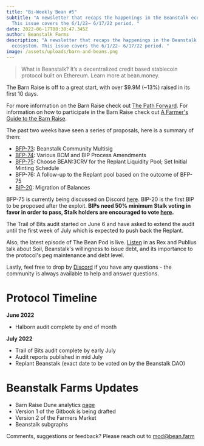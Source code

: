 ```yaml
---
title: "Bi-Weekly Bean #5"
subtitle: "A newsletter that recaps the happenings in the Beanstalk ecosystem.
  This issue covers the 6/1/22– 6/17/22 period. "
date: 2022-06-17T08:30:47.345Z
author: Beanstalk Farms
description: "A newsletter that recaps the happenings in the Beanstalk
  ecosystem. This issue covers the 6/1/22– 6/17/22 period. "
image: /assets/uploads/barn-and-beans.png
---
```



> What is Beanstalk? It’s a decentralized credit based stablecoin protocol built on Ethereum. Learn more at bean.money.

The Barn Raise is off to a great start, with over $9.9M (~13%) raised in its first 10 days.

For more information on the Barn Raise check out [The Path Forward](https://bean.money/blog/path-forward). For information on how to participate in the Barn Raise check out [A Farmer's Guide to the Barn Raise](https://bean.money/blog/a-farmers-guide-to-the-barn-raise).

The past two weeks have seen a series of proposals, here is a summary of them:

* [BFP-73](https://snapshot.org/#/beanstalkfarms.eth/proposal/0x7187da12eb07864d9f82f429feb49ea1cc9342755abe9831e81b294884307d2b): Beanstalk Community Multisig
* [BFP-74](https://snapshot.org/#/beanstalkfarms.eth/proposal/0x9709ce7c77006acf37ab89621369e6e36f26a892a297fc40373c34a19a2ec228): Various BCM and BIP Process Amendments
* [BFP-75](https://snapshot.org/#/beanstalkfarms.eth/proposal/0xa3834c289604364a1cb0cddfc6397f89bb66fac673ca82e7869fee7167e92431): Choose BEAN:3CRV for the Replant Liquidity Pool; Set Initial Minting Schedule
* BFP-76: A follow-up to the Replant pool based on the outcome of BFP-75
* [BIP-20](https://snapshot.org/#/beanstalkdao.eth/proposal/0xe47741c4bfa4ac97ad23bbec0db8b9a5f2efc3e1737b309476d90611698193f4): Migration of Balances

BFP-75 is currently being discussed on Discord [here](https://discord.gg/39tEEkgj). BIP-20 is the first BIP to be proposed after the exploit. **BIPs need 50% minimum Stalk voting in favor in order to pass, Stalk holders are encouraged to vote [here](https://snapshot.org/#/beanstalkdao.eth/proposal/0xe47741c4bfa4ac97ad23bbec0db8b9a5f2efc3e1737b309476d90611698193f4).**

The Trail of Bits audit started on June 6 and have asked to extend the audit until the first week of July which is expected to push back the Replant.

Also, the latest episode of The Bean Pod is live. [Listen](https://anchor.fm/thebeanpodpodcast/episodes/Soil-e1juaqu/a-a83unhr) in as Rex and Publius talk about Soil, Beanstalk's willingness to issue debt, and its importance to the protocol's peg maintenance and debt level.

Lastly, feel free to drop by [Discord](https://discord.gg/beanstalk) if you have any questions - the community is always available to help and answer questions.

# **Protocol Timeline**

**June 2022**

* Halborn audit complete by end of month

**July 2022**

* Trail of Bits audit complete by early July
* Audit reports published in mid July
* Replant Beanstalk (exact date to be voted on by the Beanstalk DAO)

# Beanstalk Farms **Updates**

* Barn Raise Dune analytics [page](https://dune.com/tbiq/beanstalk-barn-raise)
* Version 1 of the Gitbook is being drafted
* Version 2 of the Farmers Market
* Beanstalk subgraphs

Comments, suggestions or feedback? Please reach out to mod@bean.farm